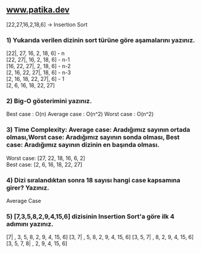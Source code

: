 ## www.patika.dev

[22,27,16,2,18,6] -> Insertion Sort

### 1) Yukarıda verilen dizinin sort türüne göre aşamalarını yazınız.

 [22|, 27, 16, 2, 18, 6]  -  n   
 [22, 27|, 16, 2, 18, 6]  -  n-1  
 [16, 22, 27|, 2, 18, 6]  -  n-2  
 [2, 16, 22, 27|, 18, 6]  -  n-3   
 [2, 16, 18, 22, 27|, 6]  -  1  
 [2, 6, 16, 18, 22, 27]   
 
 
### 2) Big-O gösterimini yazınız.

Best case    : O(n)
Average case : O(n^2)
Worst case   : O(n^2)


### 3) Time Complexity: Average case: Aradığımız sayının ortada olması,Worst case: Aradığımız sayının sonda olması, Best case: Aradığımız sayının dizinin en başında olması.

Worst case: [27, 22, 18, 16, 6, 2]  
Best case: [2, 6, 16, 18, 22, 27]


### 4) Dizi sıralandıktan sonra 18 sayısı hangi case kapsamına girer? Yazınız.

Average Case

### 5) [7,3,5,8,2,9,4,15,6] dizisinin Insertion Sort'a göre ilk 4 adımını yazınız.

   [7| , 3, 5, 8, 2, 9, 4, 15, 6]
   [3, 7| , 5, 8, 2, 9, 4, 15, 6]
   [3, 5, 7| , 8, 2, 9, 4, 15, 6]
   [3, 5, 7, 8| , 2, 9, 4, 15, 6]
